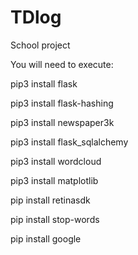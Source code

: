 # TDlog

School project

You will need to execute:

pip3 install flask

pip3 install flask-hashing

pip3 install newspaper3k

pip3 install flask_sqlalchemy

pip3 install wordcloud

pip3 install matplotlib

pip install retinasdk

pip install stop-words

pip install google
